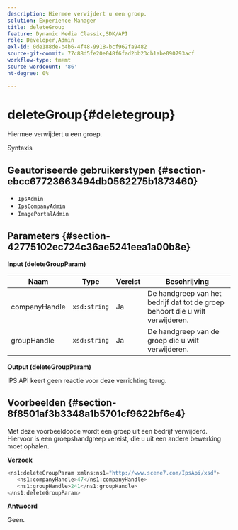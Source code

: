 ```yaml
---
description: Hiermee verwijdert u een groep.
solution: Experience Manager
title: deleteGroup
feature: Dynamic Media Classic,SDK/API
role: Developer,Admin
exl-id: 0de188de-b4b6-4f48-9918-bcf962fa9482
source-git-commit: 77c88d5fe20e048f6fad2bb23cb1abe090793acf
workflow-type: tm+mt
source-wordcount: '86'
ht-degree: 0%

---
```


# deleteGroup{#deletegroup}

Hiermee verwijdert u een groep.

Syntaxis

## Geautoriseerde gebruikerstypen {#section-ebcc67723663494db0562275b1873460}

* `IpsAdmin`
* `IpsCompanyAdmin`
* `ImagePortalAdmin`

## Parameters {#section-42775102ec724c36ae5241eea1a00b8e}

**Input (deleteGroupParam)**

| Naam | Type | Vereist | Beschrijving |
|---|---|---|---|
| companyHandle | `xsd:string` | Ja | De handgreep van het bedrijf dat tot de groep behoort die u wilt verwijderen. |
| groupHandle | `xsd:string` | Ja | De handgreep van de groep die u wilt verwijderen. |

**Output (deleteGroupParam)**

IPS API keert geen reactie voor deze verrichting terug.

## Voorbeelden {#section-8f8501af3b3348a1b5701cf9622bf6e4}

Met deze voorbeeldcode wordt een groep uit een bedrijf verwijderd. Hiervoor is een groepshandgreep vereist, die u uit een andere bewerking moet ophalen.

**Verzoek**

```java
<ns1:deleteGroupParam xmlns:ns1="http://www.scene7.com/IpsApi/xsd">
   <ns1:companyHandle>47</ns1:companyHandle>
   <ns1:groupHandle>241</ns1:groupHandle>
</ns1:deleteGroupParam>
```

**Antwoord**

Geen.
